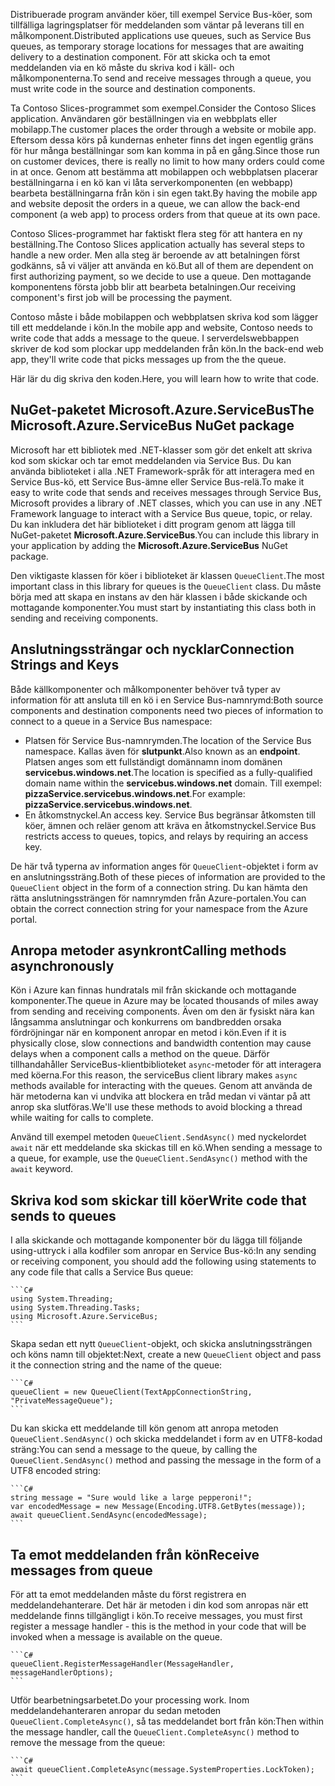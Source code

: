 <span data-ttu-id="f2324-101">Distribuerade program använder köer, till exempel Service Bus-köer, som tillfälliga lagringsplatser för meddelanden som väntar på leverans till en målkomponent.</span><span class="sxs-lookup"><span data-stu-id="f2324-101">Distributed applications use queues, such as Service Bus queues, as temporary storage locations for messages that are awaiting delivery to a destination component.</span></span> <span data-ttu-id="f2324-102">För att skicka och ta emot meddelanden via en kö måste du skriva kod i käll- och målkomponenterna.</span><span class="sxs-lookup"><span data-stu-id="f2324-102">To send and receive messages through a queue, you must write code in the source and destination components.</span></span>

<span data-ttu-id="f2324-103">Ta Contoso Slices-programmet som exempel.</span><span class="sxs-lookup"><span data-stu-id="f2324-103">Consider the Contoso Slices application.</span></span> <span data-ttu-id="f2324-104">Användaren gör beställningen via en webbplats eller mobilapp.</span><span class="sxs-lookup"><span data-stu-id="f2324-104">The customer places the order through a website or mobile app.</span></span> <span data-ttu-id="f2324-105">Eftersom dessa körs på kundernas enheter finns det ingen egentlig gräns för hur många beställningar som kan komma in på en gång.</span><span class="sxs-lookup"><span data-stu-id="f2324-105">Since those run on customer devices, there is really no limit to how many orders could come in at once.</span></span> <span data-ttu-id="f2324-106">Genom att bestämma att mobilappen och webbplatsen placerar beställningarna i en kö kan vi låta serverkomponenten (en webbapp) bearbeta beställningarna från kön i sin egen takt.</span><span class="sxs-lookup"><span data-stu-id="f2324-106">By having the mobile app and website deposit the orders in a queue, we can allow the back-end component (a web app) to process orders from that queue at its own pace.</span></span>

<span data-ttu-id="f2324-107">Contoso Slices-programmet har faktiskt flera steg för att hantera en ny beställning.</span><span class="sxs-lookup"><span data-stu-id="f2324-107">The Contoso Slices application actually has several steps to handle a new order.</span></span> <span data-ttu-id="f2324-108">Men alla steg är beroende av att betalningen först godkänns, så vi väljer att använda en kö.</span><span class="sxs-lookup"><span data-stu-id="f2324-108">But all of them are dependent on first authorizing payment, so we decide to use a queue.</span></span> <span data-ttu-id="f2324-109">Den mottagande komponentens första jobb blir att bearbeta betalningen.</span><span class="sxs-lookup"><span data-stu-id="f2324-109">Our receiving component's first job will be processing the payment.</span></span>

<span data-ttu-id="f2324-110">Contoso måste i både mobilappen och webbplatsen skriva kod som lägger till ett meddelande i kön.</span><span class="sxs-lookup"><span data-stu-id="f2324-110">In the mobile app and website, Contoso needs to write code that adds a message to the queue.</span></span> <span data-ttu-id="f2324-111">I serverdelswebbappen skriver de kod som plockar upp meddelanden från kön.</span><span class="sxs-lookup"><span data-stu-id="f2324-111">In the back-end web app, they'll write code that picks messages up from the the queue.</span></span>

<span data-ttu-id="f2324-112">Här lär du dig skriva den koden.</span><span class="sxs-lookup"><span data-stu-id="f2324-112">Here, you will learn how to write that code.</span></span>

## <a name="the-microsoftazureservicebus-nuget-package"></a><span data-ttu-id="f2324-113">NuGet-paketet Microsoft.Azure.ServiceBus</span><span class="sxs-lookup"><span data-stu-id="f2324-113">The Microsoft.Azure.ServiceBus NuGet package</span></span>

<span data-ttu-id="f2324-114">Microsoft har ett bibliotek med .NET-klasser som gör det enkelt att skriva kod som skickar och tar emot meddelanden via Service Bus. Du kan använda biblioteket i alla .NET Framework-språk för att interagera med en Service Bus-kö, ett Service Bus-ämne eller Service Bus-relä.</span><span class="sxs-lookup"><span data-stu-id="f2324-114">To make it easy to write code that sends and receives messages through Service Bus, Microsoft provides a library of .NET classes, which you can use in any .NET Framework language to interact with a Service Bus queue, topic, or relay.</span></span> <span data-ttu-id="f2324-115">Du kan inkludera det här biblioteket i ditt program genom att lägga till NuGet-paketet **Microsoft.Azure.ServiceBus**.</span><span class="sxs-lookup"><span data-stu-id="f2324-115">You can include this library in your application by adding the **Microsoft.Azure.ServiceBus** NuGet package.</span></span>

<span data-ttu-id="f2324-116">Den viktigaste klassen för köer i biblioteket är klassen `QueueClient`.</span><span class="sxs-lookup"><span data-stu-id="f2324-116">The most important class in this library for queues is the `QueueClient` class.</span></span> <span data-ttu-id="f2324-117">Du måste börja med att skapa en instans av den här klassen i både skickande och mottagande komponenter.</span><span class="sxs-lookup"><span data-stu-id="f2324-117">You must start by instantiating this class both in sending and receiving components.</span></span>

## <a name="connection-strings-and-keys"></a><span data-ttu-id="f2324-118">Anslutningssträngar och nycklar</span><span class="sxs-lookup"><span data-stu-id="f2324-118">Connection Strings and Keys</span></span>

<span data-ttu-id="f2324-119">Både källkomponenter och målkomponenter behöver två typer av information för att ansluta till en kö i en Service Bus-namnrymd:</span><span class="sxs-lookup"><span data-stu-id="f2324-119">Both source components and destination components need two pieces of information to connect to a queue in a Service Bus namespace:</span></span>

- <span data-ttu-id="f2324-120">Platsen för Service Bus-namnrymden.</span><span class="sxs-lookup"><span data-stu-id="f2324-120">The location of the Service Bus namespace.</span></span> <span data-ttu-id="f2324-121">Kallas även för **slutpunkt**.</span><span class="sxs-lookup"><span data-stu-id="f2324-121">Also known as an **endpoint**.</span></span> <span data-ttu-id="f2324-122">Platsen anges som ett fullständigt domännamn inom domänen **servicebus.windows.net**.</span><span class="sxs-lookup"><span data-stu-id="f2324-122">The location is specified as a fully-qualified domain name within the **servicebus.windows.net** domain.</span></span> <span data-ttu-id="f2324-123">Till exempel: **pizzaService.servicebus.windows.net**.</span><span class="sxs-lookup"><span data-stu-id="f2324-123">For example: **pizzaService.servicebus.windows.net**.</span></span>
- <span data-ttu-id="f2324-124">En åtkomstnyckel.</span><span class="sxs-lookup"><span data-stu-id="f2324-124">An access key.</span></span> <span data-ttu-id="f2324-125">Service Bus begränsar åtkomsten till köer, ämnen och reläer genom att kräva en åtkomstnyckel.</span><span class="sxs-lookup"><span data-stu-id="f2324-125">Service Bus restricts access to queues, topics, and relays by requiring an access key.</span></span>

<span data-ttu-id="f2324-126">De här två typerna av information anges för `QueueClient`-objektet i form av en anslutningssträng.</span><span class="sxs-lookup"><span data-stu-id="f2324-126">Both of these pieces of information are provided to the `QueueClient` object in the form of a connection string.</span></span> <span data-ttu-id="f2324-127">Du kan hämta den rätta anslutningssträngen för namnrymden från Azure-portalen.</span><span class="sxs-lookup"><span data-stu-id="f2324-127">You can obtain the correct connection string for your namespace from the Azure portal.</span></span>

## <a name="calling-methods-asynchronously"></a><span data-ttu-id="f2324-128">Anropa metoder asynkront</span><span class="sxs-lookup"><span data-stu-id="f2324-128">Calling methods asynchronously</span></span>

<span data-ttu-id="f2324-129">Kön i Azure kan finnas hundratals mil från skickande och mottagande komponenter.</span><span class="sxs-lookup"><span data-stu-id="f2324-129">The queue in Azure may be located thousands of miles away from sending and receiving components.</span></span> <span data-ttu-id="f2324-130">Även om den är fysiskt nära kan långsamma anslutningar och konkurrens om bandbredden orsaka fördröjningar när en komponent anropar en metod i kön.</span><span class="sxs-lookup"><span data-stu-id="f2324-130">Even if it is physically close, slow connections and bandwidth contention may cause delays when a component calls a method on the queue.</span></span> <span data-ttu-id="f2324-131">Därför tillhandahåller ServiceBus-klientbiblioteket `async`-metoder för att interagera med köerna.</span><span class="sxs-lookup"><span data-stu-id="f2324-131">For this reason, the serviceBus client library makes `async` methods available for interacting with the queues.</span></span> <span data-ttu-id="f2324-132">Genom att använda de här metoderna kan vi undvika att blockera en tråd medan vi väntar på att anrop ska slutföras.</span><span class="sxs-lookup"><span data-stu-id="f2324-132">We'll use these methods to avoid blocking a thread while waiting for calls to complete.</span></span>

<span data-ttu-id="f2324-133">Använd till exempel metoden `QueueClient.SendAsync()` med nyckelordet `await` när ett meddelande ska skickas till en kö.</span><span class="sxs-lookup"><span data-stu-id="f2324-133">When sending a message to a queue, for example, use the `QueueClient.SendAsync()` method with the `await` keyword.</span></span>

## <a name="write-code-that-sends-to-queues"></a><span data-ttu-id="f2324-134">Skriva kod som skickar till köer</span><span class="sxs-lookup"><span data-stu-id="f2324-134">Write code that sends to queues</span></span> 

<span data-ttu-id="f2324-135">I alla skickande och mottagande komponenter bör du lägga till följande using-uttryck i alla kodfiler som anropar en Service Bus-kö:</span><span class="sxs-lookup"><span data-stu-id="f2324-135">In any sending or receiving component, you should add the following using statements to any code file that calls a Service Bus queue:</span></span>

    ```C#
    using System.Threading;
    using System.Threading.Tasks;
    using Microsoft.Azure.ServiceBus;
    ```

<span data-ttu-id="f2324-136">Skapa sedan ett nytt `QueueClient`-objekt, och skicka anslutningssträngen och köns namn till objektet:</span><span class="sxs-lookup"><span data-stu-id="f2324-136">Next, create a new `QueueClient` object and pass it the connection string and the name of the queue:</span></span>

    ```C#
    queueClient = new QueueClient(TextAppConnectionString, "PrivateMessageQueue");
    ```

<span data-ttu-id="f2324-137">Du kan skicka ett meddelande till kön genom att anropa metoden `QueueClient.SendAsync()` och skicka meddelandet i form av en UTF8-kodad sträng:</span><span class="sxs-lookup"><span data-stu-id="f2324-137">You can send a message to the queue, by calling the `QueueClient.SendAsync()` method and passing the message in the form of a UTF8 encoded string:</span></span>

    ```C#
    string message = "Sure would like a large pepperoni!";
    var encodedMessage = new Message(Encoding.UTF8.GetBytes(message));
    await queueClient.SendAsync(encodedMessage);
    ```

## <a name="receive-messages-from-queue"></a><span data-ttu-id="f2324-138">Ta emot meddelanden från kön</span><span class="sxs-lookup"><span data-stu-id="f2324-138">Receive messages from queue</span></span>

<span data-ttu-id="f2324-139">För att ta emot meddelanden måste du först registrera en meddelandehanterare. Det här är metoden i din kod som anropas när ett meddelande finns tillgängligt i kön.</span><span class="sxs-lookup"><span data-stu-id="f2324-139">To receive messages, you must first register a message handler - this is the method in your code that will be invoked when a message is available on the queue.</span></span>

    ```C#
    queueClient.RegisterMessageHandler(MessageHandler, messageHandlerOptions);
    ```

<span data-ttu-id="f2324-140">Utför bearbetningsarbetet.</span><span class="sxs-lookup"><span data-stu-id="f2324-140">Do your processing work.</span></span> <span data-ttu-id="f2324-141">Inom meddelandehanteraren anropar du sedan metoden `QueueClient.CompleteAsync()`, så tas meddelandet bort från kön:</span><span class="sxs-lookup"><span data-stu-id="f2324-141">Then within the message handler, call the `QueueClient.CompleteAsync()` method to remove the message from the queue:</span></span>

    ```C#
    await queueClient.CompleteAsync(message.SystemProperties.LockToken);
    ```
    